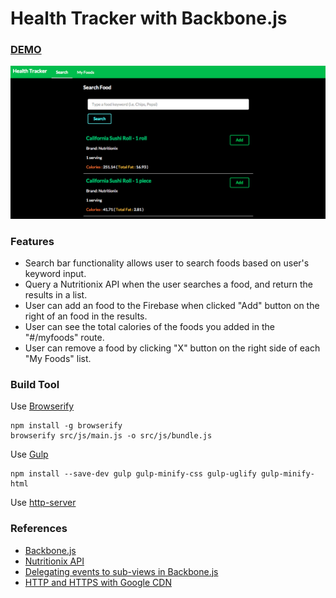 # Health Tracker with Backbone.js

### [DEMO](http://yhagio.github.io/health-tracker/dist/)

![Screenshot](/screenshot.png)

### Features
- Search bar functionality allows user to search foods based on user's keyword input.
- Query a Nutritionix API when the user searches a food, and return the results in a list.
- User can add an food to the Firebase when clicked "Add" button on the right of an food in the results.
- User can see the total calories of the foods you added in the "#/myfoods" route.
- User can remove a food by clicking "X" button on the right side of each "My Foods" list.

### Build Tool

Use [Browserify](http://browserify.org/)
```
npm install -g browserify
browserify src/js/main.js -o src/js/bundle.js
```

Use [Gulp](http://gulpjs.com/)
```
npm install --save-dev gulp gulp-minify-css gulp-uglify gulp-minify-html
```

Use [http-server](https://www.npmjs.com/package/http-server)


### References
- [Backbone.js](http://backbonejs.org/)
- [Nutritionix API](https://developer.nutritionix.com/docs/v1_1)
- [Delegating events to sub-views in Backbone.js](http://stackoverflow.com/questions/8603705/delegating-events-to-sub-views-in-backbone-js)
- [HTTP and HTTPS with Google CDN](http://blog.jonathanoliver.com/http-and-https-with-google-cdn/)
